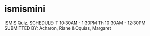 # ismismini
ISMIS Quiz.
SCHEDULE: T 10:30AM - 1:30PM Th 10:30AM - 12:30PM
SUBMITTED BY: Acharon, Riane & Oquias, Margaret
